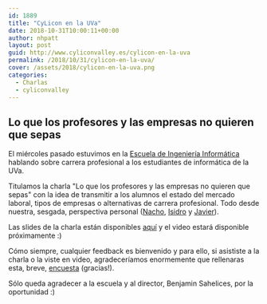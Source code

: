 ```yaml
---
id: 1889
title: "CyLicon en la UVa"
date: 2018-10-31T10:00:11+00:00
author: nhpatt
layout: post
guid: http://www.cyliconvalley.es/cylicon-en-la-uva
permalink: /2018/10/31/cylicon-en-la-uva/
cover: /assets/2018/cylicon-en-la-uva.png
categories:
  - Charlas
  - cyliconvalley
---
```


## Lo que los profesores y las empresas no quieren que sepas

El miércoles pasado estuvimos en la [Escuela de Ingeniería Informática](https://www.inf.uva.es/) hablando sobre carrera profesional a los estudiantes de informática de la UVa.

Titulamos la charla "Lo que los profesores y las empresas no quieren que sepas" con la idea de transmitir a los alumnos el estado del mercado laboral, tipos de empresas o alternativas de carrera profesional. Todo desde nuestra, sesgada, perspectiva personal ([Nacho](https://twitter.com/juanignaciosl), [Isidro](https://twitter.com/isidromerayo) y [Javier](https://twitter.com/nhpatt)).

Las slides de la charla están disponibles [aquí](http://bit.ly/cyliconuva) y el video estará disponible próximamente :)

Cómo siempre, cualquier feedback es bienvenido y para ello, si asististe a la charla o la viste en video, agradeceríamos enormemente que rellenaras esta, breve, [encuesta](https://nhpatt.typeform.com/to/RIoa1P) (gracias!).

Sólo queda agradecer a la escuela y al director, Benjamin Sahelices, por la oportunidad :)
